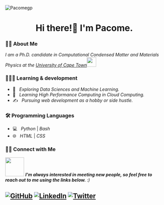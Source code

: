 <p align="left">
  <img src="https://komarev.com/ghpvc/?username=Pacomegp" alt="Pacomegp"/> 
</p> 

<h1 align="center"> Hi there!👋 I'm Pacome. </h1>

<h3> 👨🏻 About Me </h3>

<p><em>I am a Ph.D. candidate in Computational Condensed Matter and Materials Physics at the <a href="https://www.uct.ac.za/">University of Cape Town</a><img src="https://media.giphy.com/media/fYSnHlufseco8Fh93Z/giphy.gif" width="30"></em>

<h3> 👨🏻‍💻 Learning & development </h3>

- 🤔 &nbsp; <em>Exploring Data Sciences and Machine Learning.</em>
- 🌱 &nbsp; <em>Learning High Performance Computing in Cloud Computing.</em>
- ✍️ &nbsp; <em>Pursuing web development as a hobby or side hustle.</em>

<h3> 🛠 Programming Languages </h3>

- 💻 &nbsp; <em>Python</em> | <em>Bash</em>
- 🌐 &nbsp; <em>HTML</em> | <em>CSS</em>

<h3> 🤝🏻 Connect with Me </h3>
<img src="https://media.giphy.com/media/LnQjpWaON8nhr21vNW/giphy.gif" width="60"> <em><b>I'm always interested in meeting new people, so feel free to reach out to me using the links below.</b> :)</em>

<h2>
<p align="left">
<a href="https://github.com/Pacomegp/" target="_blank"><img alt="GitHub" src="https://img.shields.io/badge/GitHub-Pacomegp-blue?style=flat&logo=github"></a>
<a href="https://www.linkedin.com/in/pacome-nguimeya/" target="_blank"><img alt="LinkedIn" src="https://img.shields.io/badge/LinkedIn-pacome nguimeya-blue?style=flat&logo=linkedin"></a>
<a href="https://twitter.com/pacomenguimeya" target="_blank"><img alt="Twitter" src="https://img.shields.io/badge/Twitter-@pacomenguimeya-blue?style=flat&logo=twitter"></a>
</p>
<h2/>

